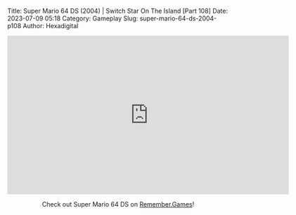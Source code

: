 Title: Super Mario 64 DS (2004) | Switch Star On The Island [Part 108]
Date: 2023-07-09 05:18
Category: Gameplay
Slug: super-mario-64-ds-2004-p108
Author: Hexadigital

<center><iframe src="https://www.youtube.com/embed/RO7j2xAE6n8?feature=oembed" allow="accelerometer; autoplay; encrypted-media; gyroscope; picture-in-picture" width="640" height="360" frameborder="0"></iframe>

Check out Super Mario 64 DS on [Remember.Games](https://remember.games/game/2250/super-mario-64-ds/)!</center>